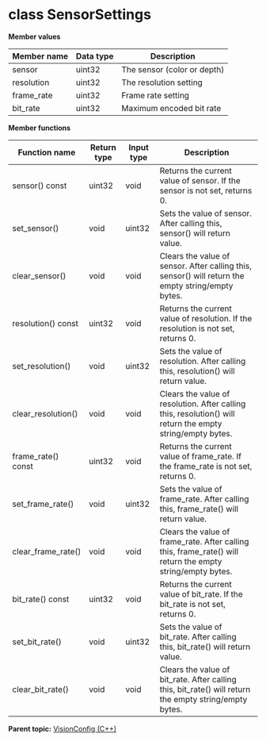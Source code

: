 # class SensorSettings

 **Member values** 

|Member name|Data type|Description|
|-----------|---------|-----------|
|sensor|uint32|The sensor \(color or depth\)|
|resolution|uint32|The resolution setting|
|frame\_rate|uint32|Frame rate setting|
|bit\_rate|uint32|Maximum encoded bit rate|

 **Member functions** 

|Function name|Return type|Input type|Description|
|-------------|-----------|----------|-----------|
|sensor\(\) const|uint32|void|Returns the current value of sensor. If the sensor is not set, returns 0.|
|set\_sensor\(\)|void|uint32|Sets the value of sensor. After calling this, sensor\(\) will return value.|
|clear\_sensor\(\)|void|void|Clears the value of sensor. After calling this, sensor\(\) will return the empty string/empty bytes.|
|resolution\(\) const|uint32|void|Returns the current value of resolution. If the resolution is not set, returns 0.|
|set\_resolution\(\)|void|uint32|Sets the value of resolution. After calling this, resolution\(\) will return value.|
|clear\_resolution\(\)|void|void|Clears the value of resolution. After calling this, resolution\(\) will return the empty string/empty bytes.|
|frame\_rate\(\) const|uint32|void|Returns the current value of frame\_rate. If the frame\_rate is not set, returns 0.|
|set\_frame\_rate\(\)|void|uint32|Sets the value of frame\_rate. After calling this, frame\_rate\(\) will return value.|
|clear\_frame\_rate\(\)|void|void|Clears the value of frame\_rate. After calling this, frame\_rate\(\) will return the empty string/empty bytes.|
|bit\_rate\(\) const|uint32|void|Returns the current value of bit\_rate. If the bit\_rate is not set, returns 0.|
|set\_bit\_rate\(\)|void|uint32|Sets the value of bit\_rate. After calling this, bit\_rate\(\) will return value.|
|clear\_bit\_rate\(\)|void|void|Clears the value of bit\_rate. After calling this, bit\_rate\(\) will return the empty string/empty bytes.|

**Parent topic:** [VisionConfig \(C++\)](../../summary_pages/VisionConfig.md)

